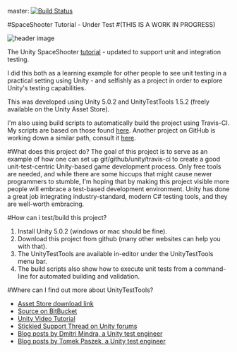 master: [![Build Status](https://travis-ci.org/ericsebesta/spaceshooter-undertest.svg?branch=master)](https://travis-ci.org/ericsebesta/spaceshooter-undertest)

#SpaceShooter Tutorial - Under Test 
#(THIS IS A WORK IN PROGRESS)

![header image](http://unity3d.com/sites/default/files/space-shooter-header_0.jpg)

The Unity SpaceShooter [tutorial](http://unity3d.com/learn/tutorials/projects/space-shooter) - updated to support unit and integration testing.

I did this both as a learning example for other people to see unit testing in a practical setting using Unity - and selfishly as a project in order to explore Unity's testing capabilities.

This was developed using Unity 5.0.2 and UnityTestTools 1.5.2 (freely available on the Unity Asset Store).

I'm also using build scripts to automatically build the project using Travis-CI. My scripts are based on those found [here](https://jonathan.porta.codes/2015/04/17/automatically-build-your-unity3d-project-in-the-cloud-using-travisci-for-free/). Another project on GitHub is working down a similar path, consult it [here](https://github.com/MrSimbax/pong-x).

#What does this project do?
The goal of this project is to serve as an example of how one can set up git/github/unity/travis-ci to create a good unit-test-centric Unity-based game development process. Only free tools are needed, and while there are some hiccups that might cause newer programmers to stumble, I'm hoping that by making this project visible more people will embrace a test-based development environment. Unity has done a great job integrating industry-standard, modern C# testing tools, and they are well-worth embracing.

#How can i test/build this project?

1. Install Unity 5.0.2 (windows or mac should be fine).
2. Download this project from github (many other websites can help you with that).
3. The UnityTestTools are available in-editor under the UnityTestTools menu bar.
4. The build scripts also show how to execute unit tests from a command-line for automated building and validation.

#Where can I find out more about UnityTestTools?

- [Asset Store download link](https://www.assetstore.unity3d.com/en/#!/content/13802)
- [Source on BitBucket](https://bitbucket.org/Unity-Technologies/unitytesttools/)
- [Unity Video Tutorial](https://unity3d.com/learn/tutorials/modules/beginner/live-training-archive/test-tools)
- [Stickied Support Thread on Unity forums](http://forum.unity3d.com/threads/unity-test-tools.218287/)
- [Blog posts by Dmitri Mindra, a Unity test engineer](http://blogs.unity3d.com/author/dmitriy/)
- [Blog posts by Tomek Paszek, a Unity test engineer](http://blogs.unity3d.com/author/tomek/)

